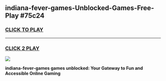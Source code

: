 
## indiana-fever-games-Unblocked-Games-Free-Play #75c24
<h3>
<a href="https://us.freeplayer.one?title=indiana-fever-games&ref=9M">CLICK TO PLAY</a></h3>
<hr>

<h3>
<a href="https://us.freeplayer.one?title=indiana-fever-games&ref=9M">CLICK 2 PLAY</a>
  
</h3>

<a href="https://us.freeplayer.one?title=indiana-fever-games&ref=9M"><img src="https://clearcache.store/games.png"></a>


**indiana-fever-games games unblocked: Your Gateway to Fun and Accessible Online Gaming**
